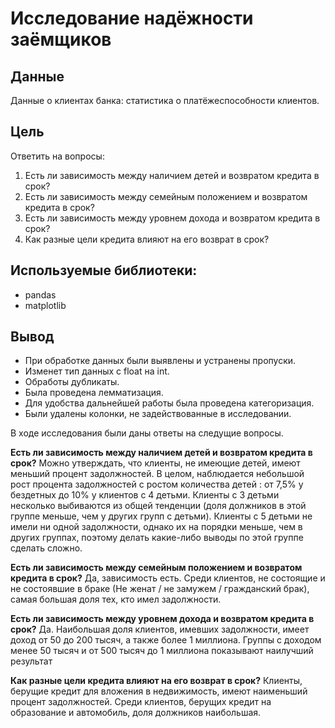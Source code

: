 # Исследование надёжности заёмщиков

## Данные
Данные о клиентах банка: статистика о платёжеспособности клиентов.


## Цель

Ответить на вопросы:
1. Есть ли зависимость между наличием детей и возвратом кредита в срок?
2. Есть ли зависимость между семейным положением и возвратом кредита в срок?
3. Есть ли зависимость между уровнем дохода и возвратом кредита в срок?
4. Как разные цели кредита влияют на его возврат в срок?

## Используемые библиотеки:

- pandas
- matplotlib

## Вывод

- При обработке данных были выявлены и устранены пропуски.
- Изменет тип данных с float на int.
- Обработы дубликаты. 
- Была проведена лемматизация.
- Для удобства дальнейшей работы была проведена категоризация. 
- Были удалены колонки, не задействованные в исследовании.

В ходе исследования были даны ответы на следущие вопросы.

**Есть ли зависимость между наличием детей и возвратом кредита в срок?**
Можно утверждать, что клиенты, не имеющие детей, имеют меньший процент задолжностей. В целом, наблюдается небольшой рост процента задолжностей с ростом количества детей : от 7,5% у бездетных до 10% у клиентов с 4 детьми. Клиенты с 3 детьми несколько выбиваются из общей тенденции (доля должников в этой группе меньше, чем у других групп с детьми). Клиенты с 5 детьми не имели ни одной задолжности, однако их на порядки меньше, чем в других группах, поэтому делать какие-либо выводы по этой группе сделать сложно.

**Есть ли зависимость между семейным положением и возвратом кредита в срок?**
Да, зависимость есть. Среди клиентов, не состоящие и не состоявшие в браке (Не женат / не замужем / гражданский брак), самая большая доля тех, кто имел задолжности.

**Есть ли зависимость между уровнем дохода и возвратом кредита в срок?**
Да. Наибольшая доля клиентов, имевших задолжности, имеет доход от 50 до 200 тысяч, а также более 1 миллиона. Группы с доходом менее 50 тысяч и от 500 тысяч до 1 миллиона показывают наилучший результат

**Как разные цели кредита влияют на его возврат в срок?**
Клиенты, берущие кредит для вложения в недвижимость, имеют наименьший процент задолжностей. Среди клиентов, берущих кредит на образование и автомобиль, доля должников наибольшая.